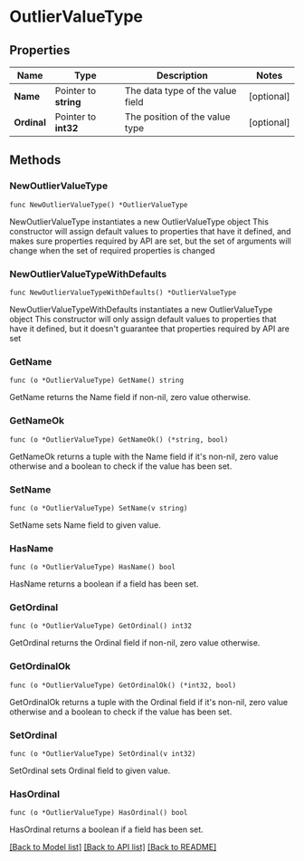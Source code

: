 # OutlierValueType

## Properties

Name | Type | Description | Notes
------------ | ------------- | ------------- | -------------
**Name** | Pointer to **string** | The data type of the value field | [optional] 
**Ordinal** | Pointer to **int32** | The position of the value type | [optional] 

## Methods

### NewOutlierValueType

`func NewOutlierValueType() *OutlierValueType`

NewOutlierValueType instantiates a new OutlierValueType object
This constructor will assign default values to properties that have it defined,
and makes sure properties required by API are set, but the set of arguments
will change when the set of required properties is changed

### NewOutlierValueTypeWithDefaults

`func NewOutlierValueTypeWithDefaults() *OutlierValueType`

NewOutlierValueTypeWithDefaults instantiates a new OutlierValueType object
This constructor will only assign default values to properties that have it defined,
but it doesn't guarantee that properties required by API are set

### GetName

`func (o *OutlierValueType) GetName() string`

GetName returns the Name field if non-nil, zero value otherwise.

### GetNameOk

`func (o *OutlierValueType) GetNameOk() (*string, bool)`

GetNameOk returns a tuple with the Name field if it's non-nil, zero value otherwise
and a boolean to check if the value has been set.

### SetName

`func (o *OutlierValueType) SetName(v string)`

SetName sets Name field to given value.

### HasName

`func (o *OutlierValueType) HasName() bool`

HasName returns a boolean if a field has been set.

### GetOrdinal

`func (o *OutlierValueType) GetOrdinal() int32`

GetOrdinal returns the Ordinal field if non-nil, zero value otherwise.

### GetOrdinalOk

`func (o *OutlierValueType) GetOrdinalOk() (*int32, bool)`

GetOrdinalOk returns a tuple with the Ordinal field if it's non-nil, zero value otherwise
and a boolean to check if the value has been set.

### SetOrdinal

`func (o *OutlierValueType) SetOrdinal(v int32)`

SetOrdinal sets Ordinal field to given value.

### HasOrdinal

`func (o *OutlierValueType) HasOrdinal() bool`

HasOrdinal returns a boolean if a field has been set.


[[Back to Model list]](../README.md#documentation-for-models) [[Back to API list]](../README.md#documentation-for-api-endpoints) [[Back to README]](../README.md)


